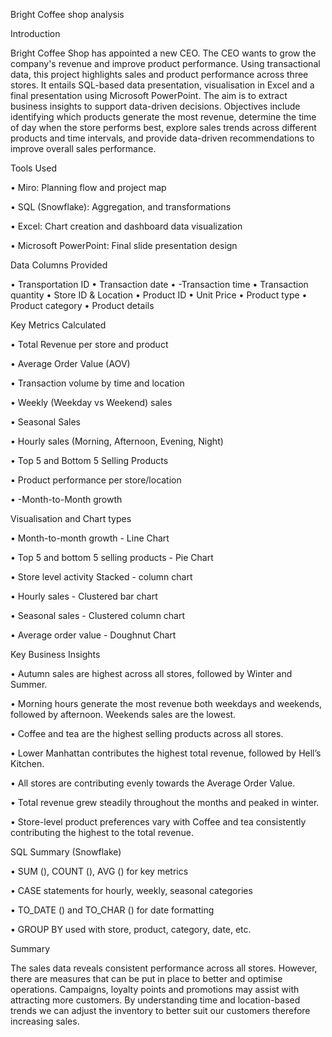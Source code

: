 Bright Coffee shop analysis

Introduction

Bright Coffee Shop has appointed a new CEO. The CEO wants to grow the company's revenue and improve product performance. Using transactional data, this project highlights sales and product performance across three stores. It entails SQL-based data presentation, visualisation in Excel and a final presentation using Microsoft PowerPoint. The aim is to extract business insights to support data-driven decisions. Objectives include identifying which products generate the most revenue, determine the time of day when the store performs best, explore sales trends across different products and time intervals, and provide data-driven recommendations to improve overall sales performance.

Tools Used

•	Miro: Planning flow and project map

•	SQL (Snowflake): Aggregation, and transformations

•	Excel: Chart creation and dashboard data visualization

•	Microsoft PowerPoint: Final slide presentation design

Data Columns Provided

•	Transportation ID
•	Transaction date
•	-Transaction time
•	Transaction quantity
•	Store ID & Location
•	Product ID
•	Unit Price
•	Product type
•	Product category
•	Product details


Key Metrics Calculated

•	Total Revenue per store and product

•	Average Order Value (AOV)

•	Transaction volume by time and location

•	Weekly (Weekday vs Weekend) sales

•	Seasonal Sales

•	Hourly sales (Morning, Afternoon, Evening, Night)

•	Top 5 and Bottom 5 Selling Products

•	Product performance per store/location

•	-Month-to-Month growth


Visualisation and Chart types

•	Month-to-month growth - Line Chart

•	Top 5 and bottom 5 selling products - Pie Chart

•	Store level activity	Stacked - column chart

•	Hourly sales - Clustered bar chart

•	Seasonal sales - Clustered column chart

•	Average order value - Doughnut Chart


Key Business Insights

•	Autumn sales are highest across all stores, followed by Winter and Summer.

•	Morning hours generate the most revenue both weekdays and weekends, followed by afternoon. Weekends sales are the lowest.

•	Coffee and tea are the highest selling products across all stores.

•	Lower Manhattan contributes the highest total revenue, followed by Hell’s Kitchen.

•	All stores are contributing evenly towards the Average Order Value.

•	Total revenue grew steadily throughout the months and peaked in winter.

•	Store-level product preferences vary with Coffee and tea consistently contributing the highest to the total revenue.


SQL Summary (Snowflake)


•	SUM (), COUNT (), AVG () for key metrics

•	CASE statements for hourly, weekly, seasonal categories

•	TO_DATE () and TO_CHAR () for date formatting

•	GROUP BY used with store, product, category, date, etc.

Summary

The sales data reveals consistent performance across all stores. However, there are measures that can be put in place to better and optimise operations. Campaigns, loyalty points and promotions may assist with attracting more customers. By understanding time and location-based trends we can adjust the inventory to better suit our customers therefore increasing sales.

